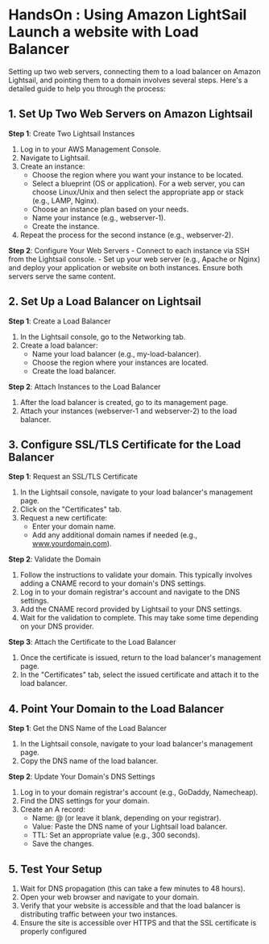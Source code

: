 # HandsOn : Using Amazon LightSail Launch a website with Load Balancer

Setting up two web servers, connecting them to a load balancer on Amazon Lightsail, and pointing them to a domain involves several steps. 
Here's a detailed guide to help you through the process:

## 1. Set Up Two Web Servers on Amazon Lightsail

**Step 1**: Create Two Lightsail Instances

1. Log in to your AWS Management Console.
2. Navigate to Lightsail.
3. Create an instance:
    - Choose the region where you want your instance to be located.
    - Select a blueprint (OS or application). For a web server, you can choose Linux/Unix and then select the appropriate app or stack (e.g., LAMP, Nginx).
    - Choose an instance plan based on your needs.
    - Name your instance (e.g., webserver-1).
    - Create the instance.
4. Repeat the process for the second instance (e.g., webserver-2).

**Step 2**: Configure Your Web Servers
    - Connect to each instance via SSH from the Lightsail console.
    - Set up your web server (e.g., Apache or Nginx) and deploy your application or website on both instances. Ensure both servers serve the same content.

## 2. Set Up a Load Balancer on Lightsail

**Step 1**: Create a Load Balancer

1. In the Lightsail console, go to the Networking tab.
2. Create a load balancer:
    - Name your load balancer (e.g., my-load-balancer).
    - Choose the region where your instances are located.
    - Create the load balancer.

**Step 2**: Attach Instances to the Load Balancer

1. After the load balancer is created, go to its management page.
2. Attach your instances (webserver-1 and webserver-2) to the load balancer.

## 3. Configure SSL/TLS Certificate for the Load Balancer

**Step 1**: Request an SSL/TLS Certificate
1. In the Lightsail console, navigate to your load balancer's management page.
2. Click on the "Certificates" tab.
3. Request a new certificate:
    - Enter your domain name.
    - Add any additional domain names if needed (e.g., www.yourdomain.com).

**Step 2**: Validate the Domain
1. Follow the instructions to validate your domain. This typically involves adding a CNAME record to your domain's DNS settings.
2. Log in to your domain registrar's account and navigate to the DNS settings.
3. Add the CNAME record provided by Lightsail to your DNS settings.
4. Wait for the validation to complete. This may take some time depending on your DNS provider.

**Step 3**: Attach the Certificate to the Load Balancer
1. Once the certificate is issued, return to the load balancer's management page.
2. In the "Certificates" tab, select the issued certificate and attach it to the load balancer.

## 4. Point Your Domain to the Load Balancer

**Step 1**: Get the DNS Name of the Load Balancer
1. In the Lightsail console, navigate to your load balancer's management page.
2. Copy the DNS name of the load balancer.

**Step 2**: Update Your Domain's DNS Settings
1. Log in to your domain registrar's account (e.g., GoDaddy, Namecheap).
2. Find the DNS settings for your domain.
3. Create an A record:
    - Name: @ (or leave it blank, depending on your registrar).
    - Value: Paste the DNS name of your Lightsail load balancer.
    - TTL: Set an appropriate value (e.g., 300 seconds).
    - Save the changes.

## 5. Test Your Setup
1. Wait for DNS propagation (this can take a few minutes to 48 hours).
2. Open your web browser and navigate to your domain.
3. Verify that your website is accessible and that the load balancer is distributing traffic between your two instances.
4. Ensure the site is accessible over HTTPS and that the SSL certificate is properly configured
